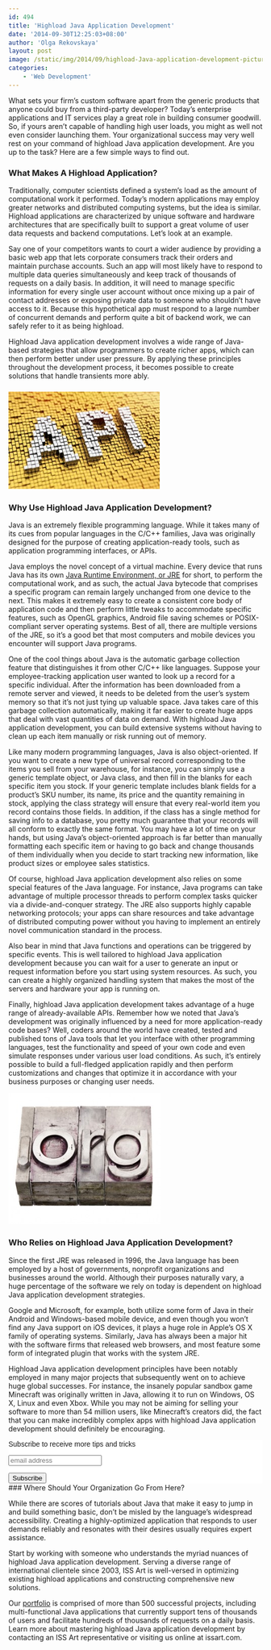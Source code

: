 ```yaml
---
id: 494
title: 'Highload Java Application Development'
date: '2014-09-30T12:25:03+08:00'
author: 'Olga Rekovskaya'
layout: post
image: /static/img/2014/09/highload-Java-application-development-picture.jpg
categories:
    - 'Web Development'
---
```


What sets your firm’s custom software apart from the generic products that anyone could buy from a third-party developer? Today’s enterprise applications and IT services play a great role in building consumer goodwill. So, if yours aren’t capable of handling high user loads, you might as well not even consider launching them. Your organizational success may very well rest on your command of highload Java application development. Are you up to the task? Here are a few simple ways to find out.

### What Makes A Highload Application?

Traditionally, computer scientists defined a system’s load as the amount of computational work it performed. Today’s modern applications may employ greater networks and distributed computing systems, but the idea is similar. Highload applications are characterized by unique software and hardware architectures that are specifically built to support a great volume of user data requests and backend computations. Let’s look at an example.

Say one of your competitors wants to court a wider audience by providing a basic web app that lets corporate consumers track their orders and maintain purchase accounts. Such an app will most likely have to respond to multiple data queries simultaneously and keep track of thousands of requests on a daily basis. In addition, it will need to manage specific information for every single user account without once mixing up a pair of contact addresses or exposing private data to someone who shouldn’t have access to it. Because this hypothetical app must respond to a large number of concurrent demands and perform quite a bit of backend work, we can safely refer to it as being highload.

Highload Java application development involves a wide range of Java-based strategies that allow programmers to create richer apps, which can then perform better under user pressure. By applying these principles throughout the development process, it becomes possible to create solutions that handle transients more ably.

### ![Picture of API that is pixelated and embossed.](/static/img/2014/10/highload-Java-application-development-api-300x193.jpg)

### Why Use Highload Java Application Development?

Java is an extremely flexible programming language. While it takes many of its cues from popular languages in the C/C++ families, Java was originally designed for the purpose of creating application-ready tools, such as application programming interfaces, or APIs.

Java employs the novel concept of a virtual machine. Every device that runs Java has its own [Java Runtime Environment, or JRE](http://en.wikipedia.org/wiki/Java_virtual_machine) for short, to perform the computational work, and as such, the actual Java bytecode that comprises a specific program can remain largely unchanged from one device to the next. This makes it extremely easy to create a consistent core body of application code and then perform little tweaks to accommodate specific features, such as OpenGL graphics, Android file saving schemes or POSIX-compliant server operating systems. Best of all, there are multiple versions of the JRE, so it’s a good bet that most computers and mobile devices you encounter will support Java programs.

One of the cool things about Java is the automatic garbage collection feature that distinguishes it from other C/C++ like languages. Suppose your employee-tracking application user wanted to look up a record for a specific individual. After the information has been downloaded from a remote server and viewed, it needs to be deleted from the user’s system memory so that it’s not just tying up valuable space. Java takes care of this garbage collection automatically, making it far easier to create huge apps that deal with vast quantities of data on demand. With highload Java application development, you can build extensive systems without having to clean up each item manually or risk running out of memory.

Like many modern programming languages, Java is also object-oriented. If you want to create a new type of universal record corresponding to the items you sell from your warehouse, for instance, you can simply use a generic template object, or Java class, and then fill in the blanks for each specific item you stock. If your generic template includes blank fields for a product’s SKU number, its name, its price and the quantity remaining in stock, applying the class strategy will ensure that every real-world item you record contains those fields. In addition, if the class has a single method for saving info to a database, you pretty much guarantee that your records will all conform to exactly the same format. You may have a lot of time on your hands, but using Java’s object-oriented approach is far better than manually formatting each specific item or having to go back and change thousands of them individually when you decide to start tracking new information, like product sizes or employee sales statistics.

Of course, highload Java application development also relies on some special features of the Java language. For instance, Java programs can take advantage of multiple processor threads to perform complex tasks quicker via a divide-and-conquer strategy. The JRE also supports highly capable networking protocols; your apps can share resources and take advantage of distributed computing power without you having to implement an entirely novel communication standard in the process.

Also bear in mind that Java functions and operations can be triggered by specific events. This is well tailored to highload Java application development because you can wait for a user to generate an input or request information before you start using system resources. As such, you can create a highly organized handling system that makes the most of the servers and hardware your app is running on.

Finally, highload Java application development takes advantage of a huge range of already-available APIs. Remember how we noted that Java’s development was originally influenced by a need for more application-ready code bases? Well, coders around the world have created, tested and published tons of Java tools that let you interface with other programming languages, test the functionality and speed of your own code and even simulate responses under various user load conditions. As such, it’s entirely possible to build a full-fledged application rapidly and then perform customizations and changes that optimize it in accordance with your business purposes or changing user needs.

![non-profit organization for highload Java application development](/static/img/2014/10/non-profit-e1411724736336.jpg)

### Who Relies on Highload Java Application Development?

Since the first JRE was released in 1996, the Java language has been employed by a host of governments, nonprofit organizations and businesses around the world. Although their purposes naturally vary, a huge percentage of the software we rely on today is dependent on highload Java application development strategies.

Google and Microsoft, for example, both utilize some form of Java in their Android and Windows-based mobile device, and even though you won’t find any Java support on iOS devices, it plays a huge role in Apple’s OS X family of operating systems. Similarly, Java has always been a major hit with the software firms that released web browsers, and most feature some form of integrated plugin that works with the system JRE.

Highload Java application development principles have been notably employed in many major projects that subsequently went on to achieve huge global successes. For instance, the insanely popular sandbox game Minecraft was originally written in Java, allowing it to run on Windows, OS X, Linux and even Xbox. While you may not be aiming for selling your software to more than 54 million users, like Minecraft’s creators did, the fact that you can make incredibly complex apps with highload Java application development should definitely be encouraging.

<style type="text/css">
	#mc_embed_signup{background:#fff; clear:left; font:14px Helvetica,Arial,sans-serif; }<br />
	/* Add your own MailChimp form style overrides in your site stylesheet or in this style block.<br />
	   We recommend moving this block and the preceding CSS link to the HEAD of your HTML file. */<br />
</style><div id="mc_embed_signup"><form action="//issart.us8.list-manage.com/subscribe/post?u=27b4bef1d5ce0a19dc5a471f5&id=9fce49f49e" class="validate" id="mc-embedded-subscribe-form" method="post" name="mc-embedded-subscribe-form" novalidate="" target="_blank"><div id="mc_embed_signup_scroll"><label for="mce-EMAIL">Subscribe to receive more tips and tricks</label>  
<input class="email" id="mce-EMAIL" name="EMAIL" placeholder="email address" required="" type="email" value=""></input>  
<div style="position: absolute; left: -5000px;"><input name="b_27b4bef1d5ce0a19dc5a471f5_9fce49f49e" tabindex="-1" type="text" value=""></input></div><div class="clear"><input class="button" id="mc-embedded-subscribe" name="subscribe" type="submit" value="Subscribe"></input></div></div></form></div>### Where Should Your Organization Go From Here?

While there are scores of tutorials about Java that make it easy to jump in and build something basic, don’t be misled by the language’s widespread accessibility. Creating a highly-optimized application that responds to user demands reliably and resonates with their desires usually requires expert assistance.

Start by working with someone who understands the myriad nuances of highload Java application development. Serving a diverse range of international clientele since 2003, ISS Art is well-versed in optimizing existing highload applications and constructing comprehensive new solutions.

Our [portfolio](https://www.issart.com/en/portfolio) is comprised of more than 500 successful projects, including multi-functional Java applications that currently support tens of thousands of users and facilitate hundreds of thousands of requests on a daily basis. Learn more about mastering highload Java application development by contacting an ISS Art representative or visiting us online at issart.com.